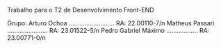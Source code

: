 Trabalho para o T2 de Desenvolvimento Front-END

Grupo:
Arturo Ochoa .......................... RA: 22.00110-7/n
Matheus Passari ....................... RA: 23.01522-5/n
Pedro Gabriel Máximo .................. RA: 23.00771-0/n
